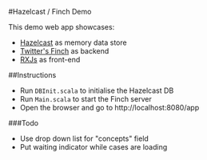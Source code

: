 #Hazelcast / Finch Demo 

This demo web app showcases: 

* [Hazelcast](http://hazelcast.org/) as memory data store 
* [Twitter's Finch](https://github.com/finagle/finch) as backend 
* [RXJs](https://github.com/Reactive-Extensions/RxJS) as front-end

##Instructions

- Run `DBInit.scala` to initialise the Hazelcast DB
- Run `Main.scala` to start the Finch server
- Open the browser and go to http://localhost:8080/app

###Todo

- Use drop down list for "concepts" field
- Put waiting indicator while cases are loading